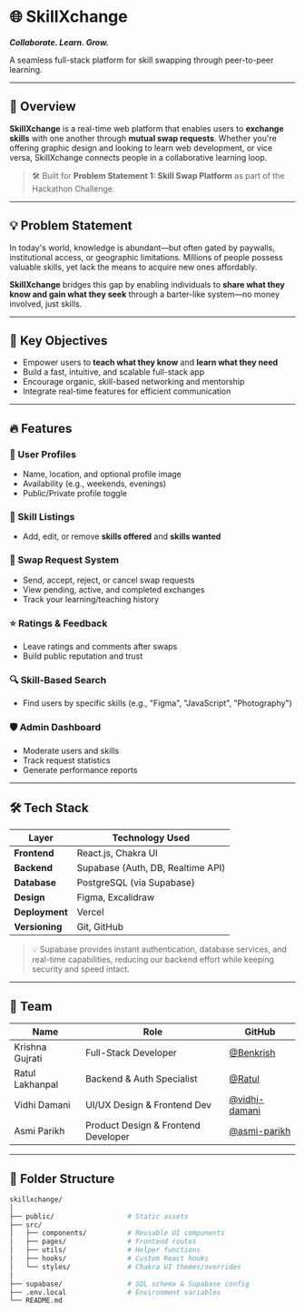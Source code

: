 # 🌐 SkillXchange  
_**Collaborate. Learn. Grow.**_

A seamless full-stack platform for skill swapping through peer-to-peer learning.

---

## 🚀 Overview

**SkillXchange** is a real-time web platform that enables users to **exchange skills** with one another through **mutual swap requests**. Whether you're offering graphic design and looking to learn web development, or vice versa, SkillXchange connects people in a collaborative learning loop.

> 🛠 Built for **Problem Statement 1: Skill Swap Platform** as part of the Hackathon Challenge.

---

## 💡 Problem Statement

In today's world, knowledge is abundant—but often gated by paywalls, institutional access, or geographic limitations. Millions of people possess valuable skills, yet lack the means to acquire new ones affordably.

**SkillXchange** bridges this gap by enabling individuals to **share what they know and gain what they seek** through a barter-like system—no money involved, just skills.

---

## 🎯 Key Objectives

- Empower users to **teach what they know** and **learn what they need**
- Build a fast, intuitive, and scalable full-stack app
- Encourage organic, skill-based networking and mentorship
- Integrate real-time features for efficient communication

---

## 🔥 Features

### 👤 User Profiles  
- Name, location, and optional profile image  
- Availability (e.g., weekends, evenings)  
- Public/Private profile toggle

### 💬 Skill Listings  
- Add, edit, or remove **skills offered** and **skills wanted**

### 🔁 Swap Request System  
- Send, accept, reject, or cancel swap requests  
- View pending, active, and completed exchanges  
- Track your learning/teaching history

### ⭐ Ratings & Feedback  
- Leave ratings and comments after swaps  
- Build public reputation and trust

### 🔍 Skill-Based Search  
- Find users by specific skills (e.g., "Figma", "JavaScript", "Photography")

### 🛡️ Admin Dashboard  
- Moderate users and skills  
- Track request statistics  
- Generate performance reports

---

## 🛠 Tech Stack

| Layer         | Technology Used                          |
|---------------|-------------------------------------------|
| **Frontend**  | React.js, Chakra UI                      |
| **Backend**   | Supabase (Auth, DB, Realtime API)        |
| **Database**  | PostgreSQL (via Supabase)                |
| **Design**    | Figma, Excalidraw                        |
| **Deployment**| Vercel                                   |
| **Versioning**| Git, GitHub                              |

> 💡 Supabase provides instant authentication, database services, and real-time capabilities, reducing our backend effort while keeping security and speed intact.

---

## 👥 Team

| Name            | Role                          | GitHub                              |
|-----------------|-------------------------------|--------------------------------------|
| Krishna Gujrati | Full-Stack Developer          | [@Benkrish](https://github.com/Benkrish) |
| Ratul Lakhanpal | Backend & Auth Specialist     | [@Ratul](https://github.com/ratul-24)     |
| Vidhi Damani    | UI/UX Design & Frontend Dev   | [@vidhi-damani](https://github.com/vidhi-damani) |
| Asmi Parikh     | Product Design & Frontend Developer| [@asmi-parikh](https://github.com/asmi902)     |

---

## 📁 Folder Structure

```bash
skillxchange/
│
├── public/                  # Static assets
├── src/
│   ├── components/          # Reusable UI components
│   ├── pages/               # Frontend routes
│   ├── utils/               # Helper functions
│   ├── hooks/               # Custom React hooks
│   └── styles/              # Chakra UI themes/overrides
│
├── supabase/                # SQL schema & Supabase config
├── .env.local               # Environment variables
└── README.md
